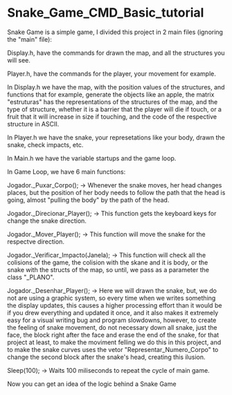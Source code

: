 # Snake_Game_CMD_Basic_tutorial

  Snake Game is a simple game, I divided this project in 2 main files (ignoring the "main" file):

  Display.h, have the commands for drawn the map, and all the structures you will see.

  Player.h, have the commands for the player, your movement for example.


  In Display.h we have the map, with the position values of the structures, and functions that for example, generate the objects like an apple, the matrix "estruturas" has the representations of the structures of the map, and the type of structure, whether it is a barrier that the player will die if touch, or a fruit that it will increase in size if touching, and the code of the respective structure in ASCII.
  
  In Player.h we have the snake, your represetations like your body, drawn the snake, check impacts, etc.
  
  In Main.h we have the variable startups and the game loop.
  
  In Game Loop, we have 6 main functions:

  Jogador._Puxar_Corpo(); -> Whenever the snake moves, her head changes places, but the position of her body needs to follow the path that the head is going, almost "pulling the body" by the path of the head.
  
  Jogador._Direcionar_Player(); -> This function gets the keyboard keys for change the snake direction.
  
  Jogador._Mover_Player(); -> This function will move the snake for the respectve direction.
  
  Jogador._Verificar_Impacto(Janela); -> This function will check all the colisions of the game, the colision with the skane and it is body, or the snake with the structs of the map, so until, we pass as a parameter the class "_PLANO".
  
  Jogador._Desenhar_Player(); -> Here we will drawn the snake, but, we do not are using a graphic system, so every time when we writes something the display updates, this causes a higher processing effort than it would be if you drew everything and updated it once, and it also makes it extremely easy for a visual writing bug and program slowdowns, however, to create the feeling of snake movement, do not necessary down all snake, just the face, the block right after the face and erase the end of the snake, for that project at least, to make the moviment felling we do this in this project, and to make the snake curves uses the vetor "Representar_Numero_Corpo" to change the second block after the snake's head, creating this ilusion.
  
  Sleep(100); -> Waits 100 miliseconds to repeat the cycle of main game.
 
  Now you can get an idea of the logic behind a Snake Game
